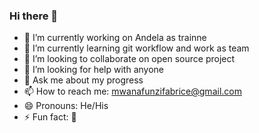 ### Hi there 👋

- 🔭 I’m currently working on Andela as trainne
- 🌱 I’m currently learning git workflow and work as team
- 👯 I’m looking to collaborate on open source project
- 🤔 I’m looking for help with anyone
- 💬 Ask me about my progress
- 📫 How to reach me: mwanafunzifabrice@gmail.com
- 😄 Pronouns: He/His
- ⚡ Fun fact: 🎼

